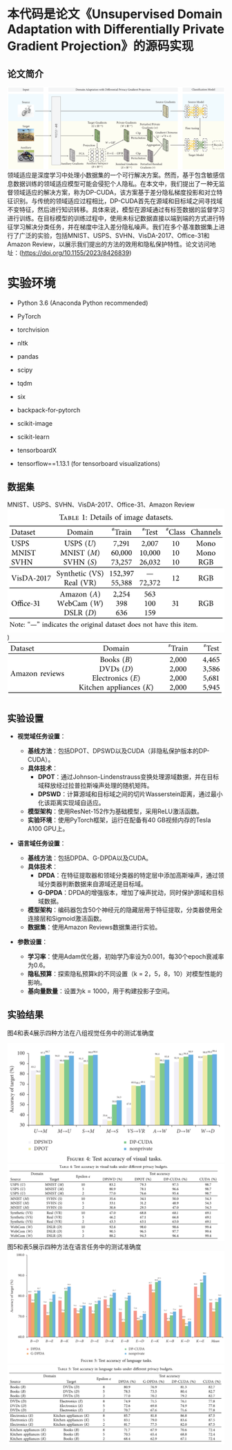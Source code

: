 # 本代码是论文《Unsupervised Domain Adaptation with Differentially Private Gradient Projection》的源码实现



## 论文简介
![DP-CUDA框架图](https://github.com/csmaxuebin/-DP-CUDA/blob/main/pic/pic/1.png)
领域适应是深度学习中处理小数据集的一个可行解决方案。然而，基于包含敏感信息数据训练的领域适应模型可能会侵犯个人隐私。在本文中，我们提出了一种无监督领域适应的解决方案，称为DP-CUDA，该方案基于差分隐私梯度投影和对立特征识别。与传统的领域适应过程相比，DP-CUDA首先在源域和目标域之间寻找域不变特征，然后进行知识转移。具体来说，模型在源域通过有标签数据的监督学习进行训练。在目标模型的训练过程中，使用未标记数据直接以端到端的方式进行特征学习解决分类任务，并在梯度中注入差分隐私噪声。我们在多个基准数据集上进行了广泛的实验，包括MNIST、USPS、SVHN、VisDA-2017、Office-31和Amazon Review，以展示我们提出的方法的效用和隐私保护特性。论文访问地址：(https://doi.org/10.1155/2023/8426839)

# 实验环境


- Python 3.6 (Anaconda Python recommended)

- PyTorch

- torchvision

- nltk

- pandas

- scipy

- tqdm

- six

- backpack-for-pytorch

- scikit-image

- scikit-learn

- tensorboardX

- tensorflow==1.13.1 (for tensorboard visualizations)

## 数据集

MNIST、USPS、SVHN、VisDA-2017、Office-31、Amazon Review![数据集详情](https://github.com/csmaxuebin/-DP-CUDA/blob/main/pic/pic/2.png))
![输入图片说明](https://github.com/csmaxuebin/-DP-CUDA/blob/main/pic/pic/3.png)

## 实验设置

-   **视觉域任务设置**：
    
    -   **基线方法**：包括DPOT、DPSWD以及CUDA（非隐私保护版本的DP-CUDA）。
    -   **具体技术**：
        -   **DPOT**：通过Johnson-Lindenstrauss变换处理源域数据，并在目标域释放经过拉普拉斯噪声处理的随机矩阵。
        -   **DPSWD**：计算源域和目标域之间的切片Wasserstein距离，通过最小化该距离实现域自适应。
    -   **模型架构**：使用ResNet-152作为基础模型，采用ReLU激活函数。
    -   **实验环境**：使用PyTorch框架，运行在配备有40 GB视频内存的Tesla A100 GPU上。
-   **语言域任务设置**：
    
    -   **基线方法**：包括DPDA、G-DPDA以及CUDA。
    -   **具体技术**：
        -   **DPDA**：在特征提取器和领域分类器的特定层中添加高斯噪声，通过领域分类器判断数据来自源域还是目标域。
        -   **G-DPDA**：DPDA的增强版本，增加了噪声扰动，同时保护源域和目标域数据。
    -   **模型架构**：编码器包含50个神经元的隐藏层用于特征提取，分类器使用全连接层和Sigmoid激活函数。
    -   **数据集**：使用Amazon Reviews数据集进行实验。
-   **参数设置**：
    
    -   **学习率**：使用Adam优化器，初始学乃率设为0.001，每30个epoch衰减率为0.6。
    -   **隐私预算**：探索隐私预算k的不同设置（k = 2，5，8，10）对模型性能的影响。
    -   **基向量数量**：设置为k = 1000，用于构建投影子空间。

##  实验结果
图4和表4展示四种方法在八组视觉任务中的测试准确度

![输入图片说明](https://github.com/csmaxuebin/-DP-CUDA/blob/main/pic/pic/4.png)
![输入图片说明](https://github.com/csmaxuebin/-DP-CUDA/blob/main/pic/pic/5.png)
图5和表5展示四种方法在语言任务中的测试准确度
![输入图片说明](https://github.com/csmaxuebin/-DP-CUDA/blob/main/pic/pic/6.png)
![输入图片说明](https://github.com/csmaxuebin/-DP-CUDA/blob/main/pic/pic/7.png)
